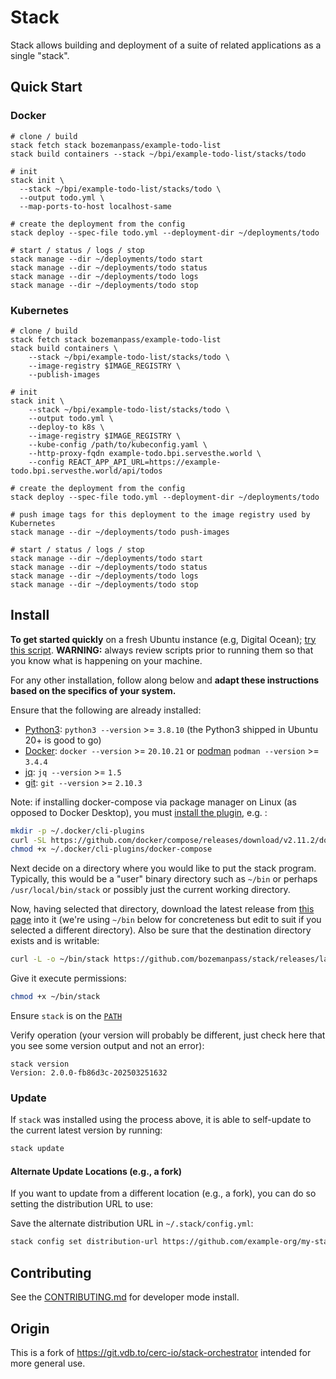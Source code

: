 # Stack

Stack allows building and deployment of a suite of related applications as a single "stack".

## Quick Start

### Docker

```
# clone / build
stack fetch stack bozemanpass/example-todo-list
stack build containers --stack ~/bpi/example-todo-list/stacks/todo

# init
stack init \
  --stack ~/bpi/example-todo-list/stacks/todo \
  --output todo.yml \
  --map-ports-to-host localhost-same

# create the deployment from the config
stack deploy --spec-file todo.yml --deployment-dir ~/deployments/todo

# start / status / logs / stop
stack manage --dir ~/deployments/todo start
stack manage --dir ~/deployments/todo status
stack manage --dir ~/deployments/todo logs
stack manage --dir ~/deployments/todo stop
```

### Kubernetes

```
# clone / build
stack fetch stack bozemanpass/example-todo-list
stack build containers \
    --stack ~/bpi/example-todo-list/stacks/todo \
    --image-registry $IMAGE_REGISTRY \
    --publish-images

# init
stack init \
    --stack ~/bpi/example-todo-list/stacks/todo \
    --output todo.yml \
    --deploy-to k8s \
    --image-registry $IMAGE_REGISTRY \
    --kube-config /path/to/kubeconfig.yaml \
    --http-proxy-fqdn example-todo.bpi.servesthe.world \
    --config REACT_APP_API_URL=https://example-todo.bpi.servesthe.world/api/todos

# create the deployment from the config
stack deploy --spec-file todo.yml --deployment-dir ~/deployments/todo

# push image tags for this deployment to the image registry used by Kubernetes
stack manage --dir ~/deployments/todo push-images

# start / status / logs / stop
stack manage --dir ~/deployments/todo start
stack manage --dir ~/deployments/todo status
stack manage --dir ~/deployments/todo logs
stack manage --dir ~/deployments/todo stop
```

## Install

**To get started quickly** on a fresh Ubuntu instance (e.g, Digital Ocean); [try this script](./scripts/quick-install-linux.sh). **WARNING:** always review scripts prior to running them so that you know what is happening on your machine.

For any other installation, follow along below and **adapt these instructions based on the specifics of your system.**


Ensure that the following are already installed:

- [Python3](https://wiki.python.org/moin/BeginnersGuide/Download): `python3 --version` >= `3.8.10` (the Python3 shipped in Ubuntu 20+ is good to go)
- [Docker](https://docs.docker.com/get-docker/): `docker --version` >= `20.10.21` or [podman](https://podman.io/) `podman --version` >= `3.4.4`
- [jq](https://stedolan.github.io/jq/download/): `jq --version` >= `1.5`
- [git](https://git-scm.com/book/en/v2/Getting-Started-Installing-Git): `git --version` >= `2.10.3`

Note: if installing docker-compose via package manager on Linux (as opposed to Docker Desktop), you must [install the plugin](https://docs.docker.com/compose/install/linux/#install-the-plugin-manually), e.g. :

```bash
mkdir -p ~/.docker/cli-plugins
curl -SL https://github.com/docker/compose/releases/download/v2.11.2/docker-compose-linux-x86_64 -o ~/.docker/cli-plugins/docker-compose
chmod +x ~/.docker/cli-plugins/docker-compose
```

Next decide on a directory where you would like to put the stack program. Typically, this would be 
a "user" binary directory such as `~/bin` or perhaps `/usr/local/bin/stack` or possibly just the current working directory.

Now, having selected that directory, download the latest release from [this page](https://github.com/bozemanpass/stack/tags) into it (we're using `~/bin` below for concreteness but edit to suit if you selected a different directory). Also be sure that the destination directory exists and is writable:

```bash
curl -L -o ~/bin/stack https://github.com/bozemanpass/stack/releases/latest/download/stack
```

Give it execute permissions:

```bash
chmod +x ~/bin/stack
```

Ensure `stack` is on the [`PATH`](https://unix.stackexchange.com/a/26059)

Verify operation (your version will probably be different, just check here that you see some version output and not an error):

```
stack version
Version: 2.0.0-fb86d3c-202503251632
```

### Update
If `stack` was installed using the process above, it is able to self-update to the current latest version by running:

```bash
stack update
```

#### Alternate Update Locations (e.g., a fork)

If you want to update from a different location (e.g., a fork), you can do so setting the distribution URL to use:

Save the alternate distribution URL in `~/.stack/config.yml`:

```bash
stack config set distribution-url https://github.com/example-org/my-stack-fork/releases/latest/download/stack
```

## Contributing

See the [CONTRIBUTING.md](/docs/CONTRIBUTING.md) for developer mode install.

## Origin

This is a fork of https://git.vdb.to/cerc-io/stack-orchestrator intended for more general use.
